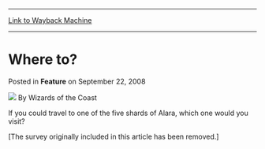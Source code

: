 
---
[Link to Wayback Machine](https://web.archive.org/web/20220121032250/https://magic.wizards.com/en/articles/archive/feature/where-2008-09-22)

[_metadata_:author]:- "Wizards of the Coast"
[_metadata_:description]:- "If you could travel to one of the five shards of Alara, which one would you visit? [The survey originally included in this article has been removed.]"
[_metadata_:generator]:- "Drupal 7 (http://drupal.org)"
[_metadata_:publish_date]:- "2008-09-22"
[_metadata_:title]:- "Where to?"
[_metadata_:wayback_capture_timestamp]:- "2022-01-21 03:22:50+00:00"
[_metadata_:wayback_raw_url]:- "https://web.archive.org/web/20220121032250id_/https://magic.wizards.com/en/articles/archive/feature/where-2008-09-22"
[_metadata_:wayback_url]:- "https://magic.wizards.com/en/articles/archive/feature/where-2008-09-22"
---


Where to?
=========



 Posted in **Feature**
 on September 22, 2008 






![](https://media.magic.wizards.com/styles/auth_small/public/images/person/wizards_author.jpg)
By Wizards of the Coast












If you could travel to one of the five shards of Alara, which one would you visit?


[The survey originally included in this article has been removed.]







